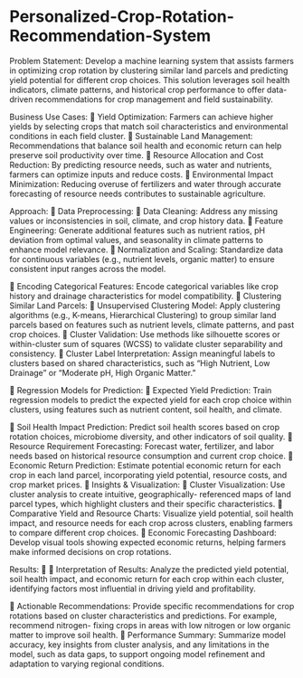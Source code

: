# Personalized-Crop-Rotation-Recommendation-System

Problem Statement:
Develop a machine learning system that assists farmers in optimizing crop rotation by
clustering similar land parcels and predicting yield potential for different crop choices. This
solution leverages soil health indicators, climate patterns, and historical crop performance to
offer data-driven recommendations for crop management and field sustainability.

Business Use Cases:
  Yield Optimization: Farmers can achieve higher yields by selecting crops that
match soil characteristics and environmental conditions in each field cluster.
 Sustainable Land Management: Recommendations that balance soil health and
economic return can help preserve soil productivity over time.
 Resource Allocation and Cost Reduction: By predicting resource needs, such as
water and nutrients, farmers can optimize inputs and reduce costs.
 Environmental Impact Minimization: Reducing overuse of fertilizers and water
through accurate forecasting of resource needs contributes to sustainable agriculture.

Approach:
 Data Preprocessing:
 Data Cleaning: Address any missing values or inconsistencies in soil, climate, and
crop history data.
 Feature Engineering: Generate additional features such as nutrient ratios, pH
deviation from optimal values, and seasonality in climate patterns to enhance model
relevance.
 Normalization and Scaling: Standardize data for continuous variables (e.g., nutrient
levels, organic matter) to ensure consistent input ranges across the model.

 Encoding Categorical Features:
Encode categorical variables like crop history and
drainage characteristics for model compatibility.
 Clustering Similar Land Parcels:
 Unsupervised Clustering Model: Apply clustering algorithms (e.g., K-means,
Hierarchical Clustering) to group similar land parcels based on features such as nutrient
levels, climate patterns, and past crop choices.
 Cluster Validation: Use methods like silhouette scores or within-cluster sum of
squares (WCSS) to validate cluster separability and consistency.
 Cluster Label Interpretation: Assign meaningful labels to clusters based on shared
characteristics, such as “High Nutrient, Low Drainage” or “Moderate pH, High Organic
Matter.”


 Regression Models for Prediction:
 Expected Yield Prediction: Train regression models to predict the expected yield for
each crop choice within clusters, using features such as nutrient content, soil health, and
climate.


 Soil Health Impact Prediction: 
Predict soil health scores based on crop rotation
choices, microbiome diversity, and other indicators of soil quality.
 Resource Requirement Forecasting: Forecast water, fertilizer, and labor needs based
on historical resource consumption and current crop choice.
 Economic Return Prediction: Estimate potential economic return for each crop in
each land parcel, incorporating yield potential, resource costs, and crop market prices.
 Insights &amp; Visualization:
 Cluster Visualization: Use cluster analysis to create intuitive, geographically-
referenced maps of land parcel types, which highlight clusters and their specific
characteristics.
 Comparative Yield and Resource Charts: Visualize yield potential, soil health
impact, and resource needs for each crop across clusters, enabling farmers to compare
different crop choices.
 Economic Forecasting Dashboard: Develop visual tools showing expected economic
returns, helping farmers make informed decisions on crop rotations.

Results:
  Interpretation of Results: Analyze the predicted yield potential, soil health
impact, and economic return for each crop within each cluster, identifying factors most
influential in driving yield and profitability.

 Actionable Recommendations: Provide specific recommendations for crop rotations
based on cluster characteristics and predictions. For example, recommend nitrogen-
fixing crops in areas with low nitrogen or low organic matter to improve soil health.
 Performance Summary: Summarize model accuracy, key insights from cluster
analysis, and any limitations in the model, such as data gaps, to support ongoing model
refinement and adaptation to varying regional conditions.
